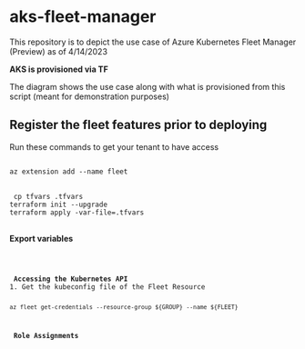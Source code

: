 # aks-fleet-manager

This repository is to depict the use case of Azure Kubernetes Fleet Manager (Preview) as of 4/14/2023

<b>AKS is provisioned via TF</b>

The diagram shows the use case along with what is provisioned from this script (meant for demonstration purposes)


<h2> Register the fleet features prior to deploying</h2>
Run these commands to get your tenant to have access
<pre class="notranslate">
<code>
az extension add --name fleet
</code>
</pre>

<pre class="notranslate">
<code> cp tfvars .tfvars
terraform init --upgrade
terraform apply -var-file=.tfvars
</code>
</pre>

<b> Export variables </b>
<pre class="notranslate">
<code>


<b> Accessing the Kubernetes API</b>
1. Get the kubeconfig file of the Fleet Resource
<pre class="notranslate">
<code>
az fleet get-credentials --resource-group ${GROUP} --name ${FLEET}


<h3> Role Assignments</h3>
